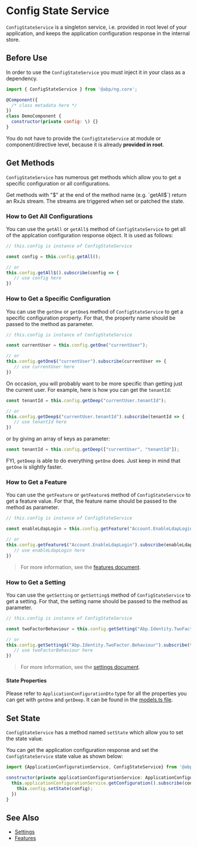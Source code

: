 # Config State Service

`ConfigStateService` is a singleton service, i.e. provided in root level of your application, and keeps the application configuration response in the internal store.

## Before Use

In order to use the `ConfigStateService` you must inject it in your class as a dependency.

```js
import { ConfigStateService } from '@abp/ng.core';

@Component({
  /* class metadata here */
})
class DemoComponent {
  constructor(private config: \) {}
}
```

You do not have to provide the `ConfigStateService` at module or component/directive level, because it is already **provided in root**.

## Get Methods

`ConfigStateService` has numerous get methods which allow you to get a specific configuration or all configurations.

Get methods with "$" at the end of the method name (e.g. `getAll$`) return an RxJs stream. The streams are triggered when set or patched the state.

### How to Get All Configurations

You can use the `getAll` or `getAll$` method of `ConfigStateService` to get all of the applcation configuration response object. It is used as follows:

```js
// this.config is instance of ConfigStateService

const config = this.config.getAll();

// or
this.config.getAll$().subscribe(config => {
   // use config here
})
```

### How to Get a Specific Configuration

You can use the `getOne` or `getOne$` method of `ConfigStateService` to get a specific configuration property. For that, the property name should be passed to the method as parameter.

```js
// this.config is instance of ConfigStateService

const currentUser = this.config.getOne("currentUser");

// or
this.config.getOne$("currentUser").subscribe(currentUser => {
   // use currentUser here
})
```

On occasion, you will probably want to be more specific than getting just the current user. For example, here is how you can get the `tenantId`:

```js
const tenantId = this.config.getDeep("currentUser.tenantId");

// or
this.config.getDeep$("currentUser.tenantId").subscribe(tenantId => {
   // use tenantId here
})
```

or by giving an array of keys as parameter:

```js
const tenantId = this.config.getDeep(["currentUser", "tenantId"]);
```

FYI, `getDeep` is able to do everything `getOne` does. Just keep in mind that `getOne` is slightly faster.

### How to Get a Feature

You can use the `getFeature` or `getFeature$` method of `ConfigStateService` to get a feature value. For that, the feature name should be passed to the method as parameter.

```js
// this.config is instance of ConfigStateService

const enableLdapLogin = this.config.getFeature("Account.EnableLdapLogin");

// or
this.config.getFeature$("Account.EnableLdapLogin").subscribe(enableLdapLogin => {
   // use enableLdapLogin here
})
```

> For more information, see the [features document](./Features).

### How to Get a Setting

You can use the `getSetting` or `getSetting$` method of `ConfigStateService` to get a setting. For that, the setting name should be passed to the method as parameter.

```js
// this.config is instance of ConfigStateService

const twoFactorBehaviour = this.config.getSetting("Abp.Identity.TwoFactor.Behaviour");

// or
this.config.getSetting$("Abp.Identity.TwoFactor.Behaviour").subscribe(twoFactorBehaviour => {
   // use twoFactorBehaviour here
})
```

> For more information, see the [settings document](./Settings).

#### State Properties

Please refer to `ApplicationConfigurationDto` type for all the properties you can get with `getOne` and `getDeep`. It can be found in the [models.ts file](https://github.com/abpframework/abp/blob/dev/npm/ng-packs/packages/core/src/lib/proxy/volo/abp/asp-net-core/mvc/application-configurations/models.ts#L11).


## Set State

`ConfigStateService` has a method named `setState` which allow you to set the state value.

You can get the application configuration response and set the `ConfigStateService` state value as shown below:

```js
import {ApplicationConfigurationService, ConfigStateService} from '@abp/ng.core';

constructor(private applicationConfigurationService: ApplicationConfigurationService, private config: ConfigStateService) {
  this.applicationConfigurationService.getConfiguration().subscribe(config => {
    this.config.setState(config);
  })
}
```

## See Also

- [Settings](./Settings.md)
- [Features](./Features.md)
